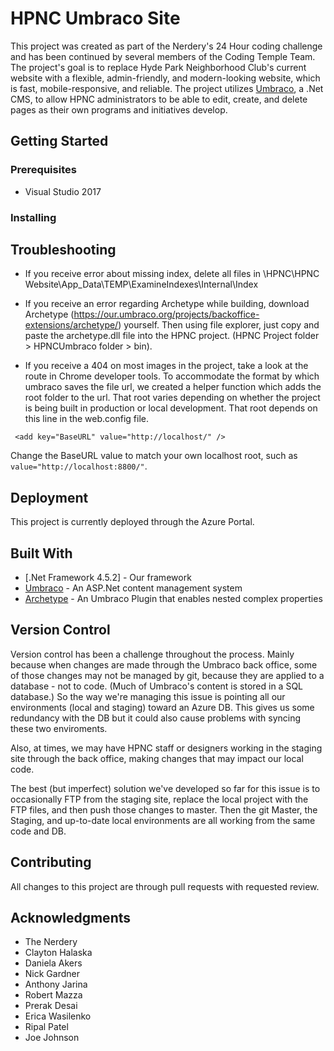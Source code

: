 # HPNC Umbraco Site
This project was created as part of the Nerdery's 24 Hour coding challenge and has been continued by several members of the Coding Temple Team. The project's goal is to replace Hyde Park Neighborhood Club's current website with a flexible, admin-friendly, and modern-looking website, which is fast, mobile-responsive, and reliable. The project utilizes [Umbraco](https://umbraco.com/), a .Net CMS, to allow HPNC administrators to be able to edit, create, and delete pages as their own programs and initiatives develop. 

## Getting Started

### Prerequisites

* Visual Studio 2017

### Installing

## Troubleshooting
* If you receive error about missing index, delete all files in \HPNC\HPNC Website\App_Data\TEMP\ExamineIndexes\Internal\Index 

* If you receive an error regarding Archetype while building, download Archetype (https://our.umbraco.org/projects/backoffice-extensions/archetype/)  yourself. Then using file explorer, just copy and paste the archetype.dll file into the HPNC project. (HPNC Project folder >  HPNCUmbraco folder > bin).

* If you receive a 404 on most images in the project, take a look at the route in Chrome developer tools. To accommodate the format by which umbraco saves the file url, we created a helper function which adds the root folder to the url. That root varies depending on whether the project is being built in production or local development. That root depends on this line in the web.config file.

``` <add key="BaseURL" value="http://localhost/" />```

Change the BaseURL value to match your own localhost root, such as `value="http://localhost:8800/"`.

## Deployment
This project is currently deployed through the Azure Portal.

## Built With

* [.Net Framework 4.5.2] - Our framework
* [Umbraco](https://umbraco.com/) - An ASP.Net content management system
* [Archetype](https://our.umbraco.org/projects/backoffice-extensions/archetype/) - An Umbraco Plugin that enables nested complex properties

## Version Control
Version control has been a challenge throughout the process. Mainly because when changes are made through the Umbraco back office, some of those changes may not be managed by git, because they are applied to a database - not to code. (Much of Umbraco's content is stored in a SQL database.) So the way we're managing this issue is pointing all our environments (local and staging) toward an Azure DB. This gives us some redundancy with the DB but it could also cause problems with syncing these two enviroments. 

Also, at times, we may have HPNC staff or designers working in the staging site through the back office, making changes that may impact our local code. 

The best (but imperfect) solution we've developed so far for this issue is to occasionally FTP from the staging site, replace the local project with the FTP files, and then push those changes to master. Then the git Master, the Staging, and up-to-date local environments are all working from the same code and DB.

## Contributing

All changes to this project are through pull requests with requested review.

## Acknowledgments

* The Nerdery
* Clayton Halaska
* Daniela Akers
* Nick Gardner
* Anthony Jarina
* Robert Mazza
* Prerak Desai
* Erica Wasilenko
* Ripal Patel
* Joe Johnson
